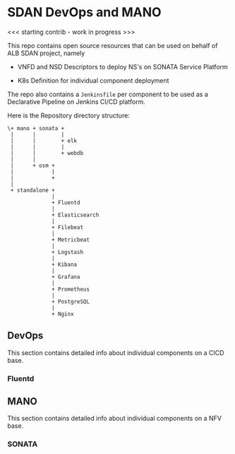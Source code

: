 # SDAN DevOps and MANO

<<< starting contrib - work in progress >>>

This repo contains open source resources that can be used on behalf of ALB SDAN project, namely

* VNFD and NSD Descriptors to deploy NS's on SONATA Service Platform 

* K8s Definition for individual component deployment

The repo also contains a ```Jenkinsfile``` per component to be used as a Declarative Pipeline on Jenkins CI/CD platform.

Here is the Repository directory structure:

```
\+ mano + sonata + 
 |      |        |
 |      |        + elk
 |      |        |
 |      |        + webdb
 |      |
 |      + osm + 
 |            |
 |            +
 |
 + standalone + 
              |
              + Fluentd
              |
              + Elasticsearch
              |
              + Filebeat
              |
              + Metricbeat
              |
              + Logstash
              |
              + Kibana
              |
              + Grafana
              |
              + Prometheus
              |
              + PostgreSQL
              |
              + Nginx
``` 

## DevOps

This section contains detailed info about individual components on a CICD base.

### Fluentd



## MANO

This section contains detailed info about individual components on a NFV base.

### SONATA


